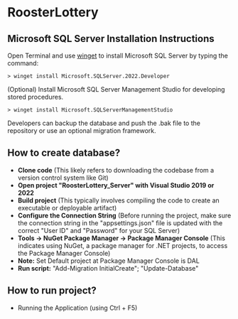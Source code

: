 # RoosterLottery

## Microsoft SQL Server Installation Instructions

Open Terminal and use [winget](https://learn.microsoft.com/en-us/windows/package-manager/winget/) to install Microsoft SQL Server by typing the command:

```shell
> winget install Microsoft.SQLServer.2022.Developer
```

(Optional) Install Microsoft SQL Server Management Studio for developing stored procedures.

```shell
> winget install Microsoft.SQLServerManagementStudio
```

Developers can backup the database and push the .bak file to the repository or use an optional migration framework.

## How to create database?
-   **Clone code** (This likely refers to downloading the codebase from a version control system like Git)
-   **Open project "RoosterLottery_Server" with Visual Studio 2019 or 2022** 
-   **Build project** (This typically involves compiling the code to create an executable or deployable artifact)
-   **Configure the Connection String** (Before running the project, make sure the connection string in the "appsettings.json" file is updated with the correct "User ID" and "Password" for your SQL Server)
-   **Tools -> NuGet Package Manager -> Package Manager Console** (This indicates using NuGet, a package manager for .NET projects, to access the Package Manager Console)
-   **Note:** Set Default project at Package Manager Console is DAL
-   **Run script:** "Add-Migration InitialCreate"; "Update-Database" 
    
## How to run project?
- Running the Application (using Ctrl + F5)
